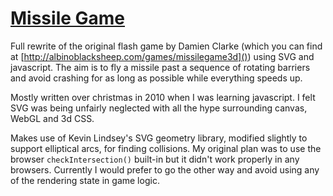 [Missile Game](http://missile-game.bwhmather.com)
====================================

Full rewrite of the original flash game by Damien Clarke (which you can
find at [http://albinoblacksheep.com/games/missilegame3d]()) using SVG and
javascript.  The aim is to fly a missile past a sequence of rotating barriers and avoid
crashing for as long as possible while everything speeds up.

Mostly written over christmas in 2010 when I was learning javascript.  I felt SVG was being
unfairly neglected with all the hype surrounding canvas, WebGL and 3d CSS.

Makes use of Kevin Lindsey's SVG geometry library, modified slightly to support
elliptical arcs, for finding collisions.  My original plan was to use the
browser `checkIntersection()` built-in but it didn't work properly in any
browsers.  Currently I would prefer to go the other way and avoid using any of
the rendering state in game logic.
